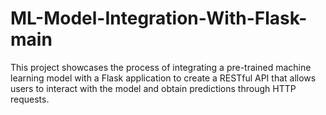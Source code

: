# ML-Model-Integration-With-Flask-main
This project showcases the process of integrating a pre-trained machine learning model with a Flask application to create a RESTful API that allows users to interact with the model and obtain predictions through HTTP requests.
